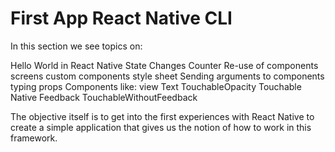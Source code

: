 # First App React Native CLI
In this section we see topics on:

Hello World in React Native
State Changes
Counter
Re-use of components
screens
custom components
style sheet
Sending arguments to components
typing props
Components like:
view
Text
TouchableOpacity
Touchable Native Feedback
TouchableWithoutFeedback

The objective itself is to get into the first experiences with React Native to create a simple application that gives us the notion of how to work in this framework.
